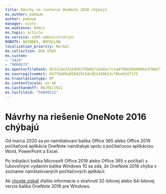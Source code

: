 ```yaml
---
title: Návrhy na riešenie OneNote 2016 chýbajú
ms.author: pebaum
author: pebaum
manager: scotv
ms.audience: Admin
ms.topic: article
ms.service: o365-administration
ROBOTS: NOINDEX, NOFOLLOW
localization_priority: Normal
ms.collection: Adm_O365
ms.custom:
- "2429"
- "9000575"
ms.openlocfilehash: 8532cbe37a5d45276b6b716ddac7c3a4f9b830b6089a3f08477150e449a0c92f
ms.sourcegitcommit: b5f7da89a650d2915dc652449623c78be6247175
ms.translationtype: MT
ms.contentlocale: sk-SK
ms.lasthandoff: 08/05/2021
ms.locfileid: "54049512"
---
```

# <a name="suggestions-for-resolving-onenote-2016-is-missing"></a>Návrhy na riešenie OneNote 2016 chýbajú

Od marca 2020 sa po nainštalovaní balíka Office 365 alebo Office 2019 počítačová aplikácia OneNote nainštaluje spolu s počítačovou aplikáciou Word, PowerPoint a Excel.

Po inštalácii balíka Microsoft Office 2019 alebo Office 365 v počítači s ľubovoľným vydaním balíka Windows 10 sa zdá, že OneNote 2016 chýba v zozname nainštalovaných počítačových aplikácií.

Ak [chcete získať](https://support.office.com/article/OneNote-2016-is-missing-after-installing-Office-2019-or-Office-365-1844ba87-7248-4bd8-a735-66a52f98e6e5) ďalšie informácie o stiahnutí 32-bitovej alebo 64-bitovej verzie balíka OneNote 2016 pre Windows.
